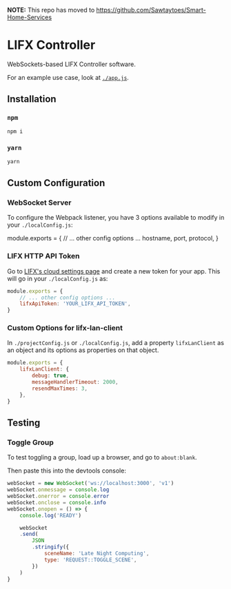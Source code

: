 **NOTE:** This repo has moved to https://github.com/Sawtaytoes/Smart-Home-Services

# LIFX Controller
WebSockets-based LIFX Controller software.

For an example use case, look at [`./app.js`](app.js).

## Installation

### `npm`
```sh
npm i
```

### `yarn`
```sh
yarn
```

## Custom Configuration

### WebSocket Server
To configure the Webpack listener, you have 3 options available to modify in your `./localConfig.js`:

module.exports = {
	// ... other config options ...
	hostname,
	port,
	protocol,
}

### LIFX HTTP API Token
Go to [LIFX's cloud settings page](https://cloud.lifx.com/settings) and create a new token for your app. This will go in your `./localConfig.js` as:

```js
module.exports = {
	// ... other config options ...
	lifxApiToken: 'YOUR_LIFX_API_TOKEN',
}
```

### Custom Options for lifx-lan-client
In `./projectConfig.js` or `./localConfig.js`, add a property `lifxLanClient` as an object and its options as properties on that object.

```js
module.exports = {
	lifxLanClient: {
		debug: true,
		messageHandlerTimeout: 2000,
		resendMaxTimes: 3,
	},
}
```

## Testing

### Toggle Group
To test toggling a group, load up a browser, and go to `about:blank`.

Then paste this into the devtools console:
```js
webSocket = new WebSocket('ws://localhost:3000', 'v1')
webSocket.onmessage = console.log
webSocket.onerror = console.error
webSocket.onclose = console.info
webSocket.onopen = () => {
	console.log('READY')

	webSocket
	.send(
		JSON
		.stringify({
			sceneName: 'Late Night Computing',
			type: 'REQUEST::TOGGLE_SCENE',
		})
	)
}
```
